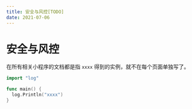 ```yaml
---
title: 安全与风控[TODO]
date: 2021-07-06
---
```


# 安全与风控

在所有相关小程序的文档都是指 `xxxx` 得到的实例，就不在每个页面单独写了。

``` go
import "log"

func main() {
  log.Println("xxxx")
}
```
